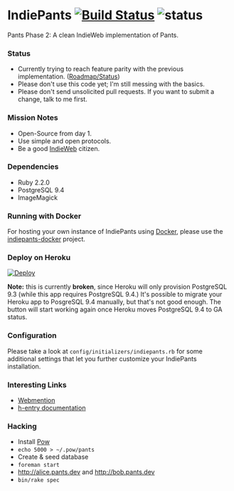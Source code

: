 # IndiePants [![Build Status](https://travis-ci.org/hmans/indiepants.svg?branch=master)](https://travis-ci.org/hmans/indiepants) ![status](https://img.shields.io/badge/ready_for_use-nope-red.svg)

Pants Phase 2: A clean IndieWeb implementation of Pants.


### Status

* Currently trying to reach feature parity with the previous implementation. ([Roadmap/Status](https://github.com/hmans/indiepants/milestones))
* Please don't use this code yet; I'm still messing with the basics.
* Please don't send unsolicited pull requests. If you want to submit a change, talk to me first.

### Mission Notes

* Open-Source from day 1.
* Use simple and open protocols.
* Be a good [IndieWeb](http://indiewebify.me/) citizen.

### Dependencies

* Ruby 2.2.0
* PostgreSQL 9.4
* ImageMagick

### Running with Docker

For hosting your own instance of IndiePants using [Docker](https://www.docker.com/), please use the
[indiepants-docker](https://github.com/hmans/indiepants-docker) project.

### Deploy on Heroku

[![Deploy](https://www.herokucdn.com/deploy/button.png)](https://heroku.com/deploy)

**Note:** this is currently **broken**, since Heroku will only provision PostgreSQL 9.3
(while this app requires PostgreSQL 9.4.) It's possible to migrate your Heroku app to
PosgreSQL 9.4 manually, but that's not good enough. The button will start working again
once Heroku moves PostgreSQL 9.4 to GA status.

### Configuration

Please take a look at `config/initializers/indiepants.rb` for some additional
settings that let you further customize your IndiePants installation.

### Interesting Links

* [Webmention](http://webmention.org)
* [h-entry documentation](http://microformats.org/wiki/h-entry)

### Hacking

* Install [Pow](http://pow.cx)
* `echo 5000 > ~/.pow/pants`
* Create & seed database
* `foreman start`
* http://alice.pants.dev and http://bob.pants.dev
* `bin/rake spec`
